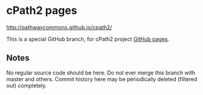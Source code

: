 # cPath2 pages
http://pathwaycommons.github.io/cpath2/

This is a special GitHub branch, for cPath2 project [GitHub pages](http://pages.github.com). 

## Notes
No regular source code should be here. 
Do not ever merge this branch with master and others.
Commit history here may be periodically deleted (filtered out) completely.
